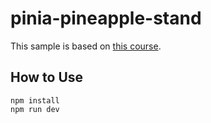 # pinia-pineapple-stand

This sample is based on [this course](https://vueschool.io/courses/pinia-the-enjoyable-vue-store).

## How to Use

```
npm install
npm run dev
```
